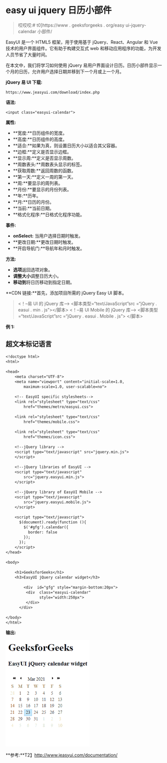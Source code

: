 # easy ui jquery 日历小部件

> 哎哎哎:# t0]https://www . geeksforgeeks . org/easy ui-jquery-calendar 小部件/

EasyUI 是一个 HTML5 框架，用于使用基于 jQuery、React、Angular 和 Vue 技术的用户界面组件。它有助于构建交互式 web 和移动应用程序的功能，为开发人员节省了大量时间。

在本文中，我们将学习如何使用 jQuery 易用户界面设计日历。日历小部件显示一个月的日历，允许用户选择日期并移到下一个月或上一个月。

**jQuery 易 UI 下载:**

```
https://www.jeasyui.com/download/index.php
```

**语法:**

```
<input class="easyui-calendar">
```

**属性:**

*   **宽度:**日历组件的宽度。
*   **高度:**日历组件的高度。
*   **适合:**如果为真，则设置日历大小以适合其父容器。
*   **边框:**定义是否显示边框。
*   **显示周:**定义是否显示周数。
*   **周数表头:**周数表头显示的标签。
*   **获取周数:**返回周数的函数。
*   **第一天:**定义一周的第一天。
*   **周:**要显示的周列表。
*   **月份:**要显示的月份列表。
*   **年:**历年。
*   **月:**日历的月份。
*   **当前:**当前日期。
*   **格式化程序:**日格式化程序功能。

**事件:**

*   **onSelect:** 当用户选择日期时触发。
*   **更改日期:**更改日期时触发。
*   **开启导航门:**导航年和月时触发。

**方法:**

*   **选项**返回选项对象。
*   **调整大小**调整日历大小。
*   **移动到**将日历移动到指定日期。

**CDN 链接:**首先，添加项目所需的 jQuery Easy UI 脚本。

> <！–易 UI 的 jQuery 库–>
> <脚本类型=“text/JavaScript”src =“jQuery . easui . min . js”></脚本>
> <！–易 UI Mobile 的 jQuery 库–>
> <脚本类型=“text/JavaScript”src =“jQuery . easui . Mobile . js”>
> </脚本>

**例 1:**

## 超文本标记语言

```
<!doctype html>
<html>

<head>
    <meta charset="UTF-8">
    <meta name="viewport" content="initial-scale=1.0,
        maximum-scale=1.0, user-scalable=no">

    <!-- EasyUI specific stylesheets-->
    <link rel="stylesheet" type="text/css"
        href="themes/metro/easyui.css">

    <link rel="stylesheet" type="text/css"
        href="themes/mobile.css">

    <link rel="stylesheet" type="text/css"
        href="themes/icon.css">

    <!--jQuery library -->
    <script type="text/javascript" src="jquery.min.js">
    </script>

    <!--jQuery libraries of EasyUI -->
    <script type="text/javascript"
        src="jquery.easyui.min.js">
    </script>

    <!--jQuery library of EasyUI Mobile -->
    <script type="text/javascript"
        src="jquery.easyui.mobile.js">
    </script>

    <script type="text/javascript">
      $(document).ready(function (){
        $('#gfg').calendar({
          border: false
        });
      });
    </script>
</head>

<body>

    <h1>GeeksforGeeks</h1>
    <h3>EasyUI jQuery calendar widget</h3>

        <div  id="gfg" style="margin-bottom:20px">
         <div  class="easyui-calendar"
               style="width:250px">
         </div>
      </div>

</body>
</html>
```

**输出:**

![](img/2c47e03bf8bc726a17c98e06ddec11df.png)

**参考:**T2】http://www.jeasyui.com/documentation/